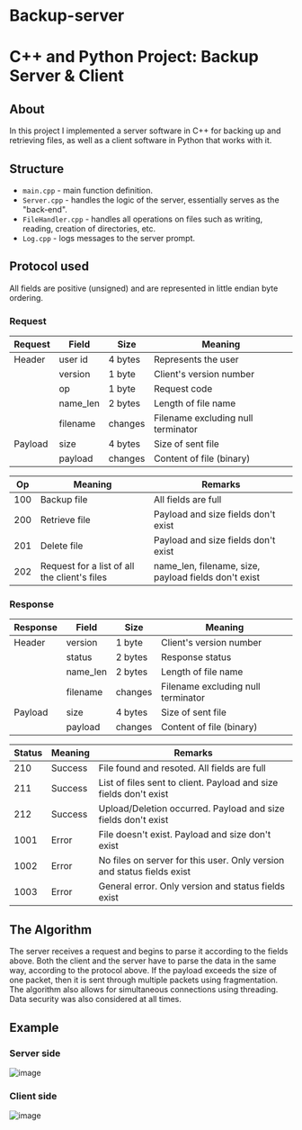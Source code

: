 # Backup-server
# C++ and Python Project: Backup Server & Client

## About

In this project I implemented a server software in C++ for backing up and retrieving files, as well as a client software in Python that works with it.

## Structure

- `main.cpp` - main function definition.
- `Server.cpp` - handles the logic of the server, essentially serves as the "back-end".
- `FileHandler.cpp` - handles all operations on files such as writing, reading, creation of directories, etc.
- `Log.cpp` - logs messages to the server prompt.

## Protocol used

All fields are positive (unsigned) and are represented in little endian byte ordering.

### Request

| Request | Field | Size | Meaning |
|---------|---------|---------|---------|
| Header | user id | 4 bytes | Represents the user |
| | version | 1 byte | Client's version number |
| | op | 1 byte | Request code |
| | name_len | 2 bytes | Length of file name |
| | filename | changes | Filename excluding null terminator |
| Payload | size | 4 bytes | Size of sent file |
| | payload | changes | Content of file (binary) |

| Op | Meaning | Remarks |
|---------|---------|---------|
|100| Backup file | All fields are full |
| 200 | Retrieve file | Payload and size fields don't exist |
| 201 | Delete file | Payload and size fields don't exist |
| 202 | Request for a list of all the client's files | name_len, filename, size, payload fields don't exist |

### Response

| Response | Field | Size | Meaning |
|---------|---------|---------|---------|
| Header | version | 1 byte | Client's version number |
| | status | 2 bytes | Response status |
| | name_len | 2 bytes | Length of file name |
| | filename | changes | Filename excluding null terminator |
| Payload | size | 4 bytes | Size of sent file |
| | payload | changes | Content of file (binary) |

| Status | Meaning | Remarks |
|---------|---------|---------|
| 210 | Success | File found and resoted. All fields are full |
| 211 | Success | List of files sent to client. Payload and size fields don't exist |
| 212 | Success | Upload/Deletion occurred. Payload and size fields don't exist |
| 1001 | Error | File doesn't exist. Payload and size don't exist |
| 1002 | Error | No files on server for this user. Only version and status fields exist |
| 1003 | Error | General error. Only version and status fields exist |

## The Algorithm

The server receives a request and begins to parse it according to the fields above. Both the client and the server have to parse the data in the same way, according to the protocol above. If the payload exceeds the size of one packet, then it is sent through multiple packets using fragmentation. The algorithm also allows for simultaneous connections using threading. Data security was also considered at all times.

## Example

### Server side 
![image](https://user-images.githubusercontent.com/72566563/186453021-eb279a0f-8cfe-444a-8ee4-e0eb05047d2e.png)


### Client side
![image](https://user-images.githubusercontent.com/72566563/186453115-886bc44e-0555-4559-814a-42f1f7481d47.png)

